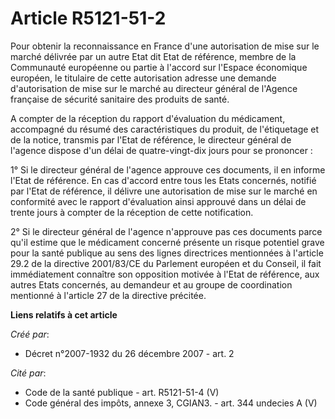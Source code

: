 # Article R5121-51-2

Pour obtenir la reconnaissance en France d'une autorisation de mise sur le marché délivrée par un autre Etat dit Etat de
référence, membre de la Communauté européenne ou partie à l'accord sur l'Espace économique européen, le titulaire de cette
autorisation adresse une demande d'autorisation de mise sur le marché au directeur général de l'Agence française de sécurité
sanitaire des produits de santé. 

A compter de la réception du rapport d'évaluation du médicament, accompagné du résumé des caractéristiques du produit, de
l'étiquetage et de la notice, transmis par l'Etat de référence, le directeur général de l'agence dispose d'un délai de
quatre-vingt-dix jours pour se prononcer : 

1° Si le directeur général de l'agence approuve ces documents, il en informe l'Etat de référence. En cas d'accord entre tous
les Etats concernés, notifié par l'Etat de référence, il délivre une autorisation de mise sur le marché en conformité avec le
rapport d'évaluation ainsi approuvé dans un délai de trente jours à compter de la réception de cette notification. 

2° Si le directeur général de l'agence n'approuve pas ces documents parce qu'il estime que le médicament concerné présente un
risque potentiel grave pour la santé publique au sens des lignes directrices mentionnées à l'article 29.2 de la directive
2001/83/CE du Parlement européen et du Conseil, il fait immédiatement connaître son opposition motivée à l'Etat de référence,
aux autres Etats concernés, au demandeur et au groupe de coordination mentionné à l'article 27 de la directive précitée.

**Liens relatifs à cet article**

_Créé par_:

  - Décret n°2007-1932 du 26 décembre 2007 - art. 2

_Cité par_:

  - Code de la santé publique - art. R5121-51-4 (V)
  - Code général des impôts, annexe 3, CGIAN3. - art. 344 undecies A (V)
